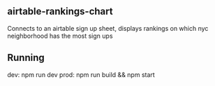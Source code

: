 ## airtable-rankings-chart

Connects to an airtable sign up sheet, displays rankings on which nyc neighborhood has the most sign ups

## Running

dev: npm run dev
prod: npm run build && npm start

